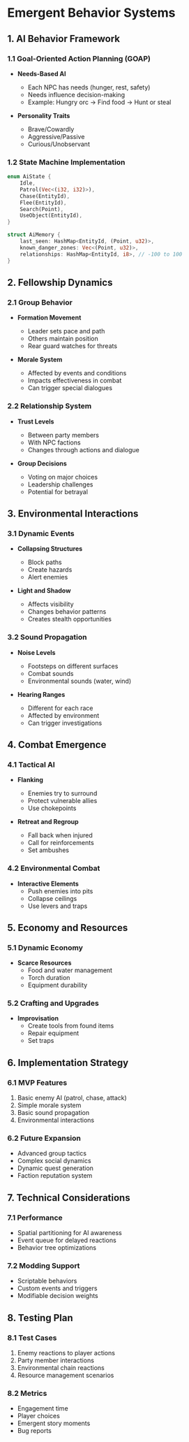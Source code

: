 # Emergent Behavior Systems

## 1. AI Behavior Framework

### 1.1 Goal-Oriented Action Planning (GOAP)
- **Needs-Based AI**
  - Each NPC has needs (hunger, rest, safety)
  - Needs influence decision-making
  - Example: Hungry orc → Find food → Hunt or steal

- **Personality Traits**
  - Brave/Cowardly
  - Aggressive/Passive
  - Curious/Unobservant

### 1.2 State Machine Implementation
```rust
enum AiState {
    Idle,
    Patrol(Vec<(i32, i32)>),
    Chase(EntityId),
    Flee(EntityId),
    Search(Point),
    UseObject(EntityId),
}

struct AiMemory {
    last_seen: HashMap<EntityId, (Point, u32)>,
    known_danger_zones: Vec<(Point, u32)>,
    relationships: HashMap<EntityId, i8>, // -100 to 100
}
```

## 2. Fellowship Dynamics

### 2.1 Group Behavior
- **Formation Movement**
  - Leader sets pace and path
  - Others maintain position
  - Rear guard watches for threats

- **Morale System**
  - Affected by events and conditions
  - Impacts effectiveness in combat
  - Can trigger special dialogues

### 2.2 Relationship System
- **Trust Levels**
  - Between party members
  - With NPC factions
  - Changes through actions and dialogue

- **Group Decisions**
  - Voting on major choices
  - Leadership challenges
  - Potential for betrayal

## 3. Environmental Interactions

### 3.1 Dynamic Events
- **Collapsing Structures**
  - Block paths
  - Create hazards
  - Alert enemies

- **Light and Shadow**
  - Affects visibility
  - Changes behavior patterns
  - Creates stealth opportunities

### 3.2 Sound Propagation
- **Noise Levels**
  - Footsteps on different surfaces
  - Combat sounds
  - Environmental sounds (water, wind)

- **Hearing Ranges**
  - Different for each race
  - Affected by environment
  - Can trigger investigations

## 4. Combat Emergence

### 4.1 Tactical AI
- **Flanking**
  - Enemies try to surround
  - Protect vulnerable allies
  - Use chokepoints

- **Retreat and Regroup**
  - Fall back when injured
  - Call for reinforcements
  - Set ambushes

### 4.2 Environmental Combat
- **Interactive Elements**
  - Push enemies into pits
  - Collapse ceilings
  - Use levers and traps

## 5. Economy and Resources

### 5.1 Dynamic Economy
- **Scarce Resources**
  - Food and water management
  - Torch duration
  - Equipment durability

### 5.2 Crafting and Upgrades
- **Improvisation**
  - Create tools from found items
  - Repair equipment
  - Set traps

## 6. Implementation Strategy

### 6.1 MVP Features
1. Basic enemy AI (patrol, chase, attack)
2. Simple morale system
3. Basic sound propagation
4. Environmental interactions

### 6.2 Future Expansion
- Advanced group tactics
- Complex social dynamics
- Dynamic quest generation
- Faction reputation system

## 7. Technical Considerations

### 7.1 Performance
- Spatial partitioning for AI awareness
- Event queue for delayed reactions
- Behavior tree optimizations

### 7.2 Modding Support
- Scriptable behaviors
- Custom events and triggers
- Modifiable decision weights

## 8. Testing Plan

### 8.1 Test Cases
1. Enemy reactions to player actions
2. Party member interactions
3. Environmental chain reactions
4. Resource management scenarios

### 8.2 Metrics
- Engagement time
- Player choices
- Emergent story moments
- Bug reports
